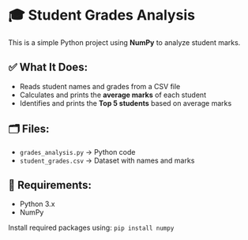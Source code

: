 # 🎓 Student Grades Analysis

This is a simple Python project using **NumPy** to analyze student marks.

## ✅ What It Does:
- Reads student names and grades from a CSV file
- Calculates and prints the **average marks** of each student
- Identifies and prints the **Top 5 students** based on average marks

## 🗂 Files:
- `grades_analysis.py` → Python code
- `student_grades.csv` → Dataset with names and marks

## 📌 Requirements:
- Python 3.x
- NumPy

Install required packages using:
`pip install numpy`

